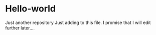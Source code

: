 # Hello-world
Just another repository
Just adding to this file. I promise that I will edit further later....
